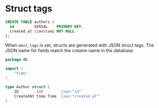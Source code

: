 # Struct tags

```sql
CREATE TABLE authors (
  id         SERIAL    PRIMARY KEY,
  created_at timestamp NOT NULL
);
```

When `emit_tags` is set, structs are generated with JSON struct tags. The JSON
name for fields match the column name in the database.

```go
package db

import (
	"time"
)

type Author struct {
	ID        int       `json:"id"`
	CreatedAt time.Time `json:"created_at"`
}
```
